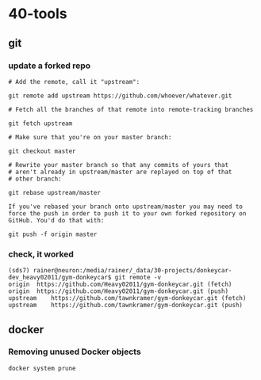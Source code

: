 # 40-tools

## git

### update a forked repo [](https://stackoverflow.com/questions/7244321/how-do-i-update-a-github-forked-repository)

```
# Add the remote, call it "upstream":

git remote add upstream https://github.com/whoever/whatever.git

# Fetch all the branches of that remote into remote-tracking branches

git fetch upstream

# Make sure that you're on your master branch:

git checkout master

# Rewrite your master branch so that any commits of yours that
# aren't already in upstream/master are replayed on top of that
# other branch:

git rebase upstream/master

If you've rebased your branch onto upstream/master you may need to force the push in order to push it to your own forked repository on GitHub. You'd do that with:

git push -f origin master
```
### check, it worked
```
(sds7) rainer@neuron:/media/rainer/_data/30-projects/donkeycar-dev_heavy02011/gym-donkeycar$ git remote -v
origin	https://github.com/Heavy02011/gym-donkeycar.git (fetch)
origin	https://github.com/Heavy02011/gym-donkeycar.git (push)
upstream	https://github.com/tawnkramer/gym-donkeycar.git (fetch)
upstream	https://github.com/tawnkramer/gym-donkeycar.git (push)
```
## docker

### Removing unused Docker objects
```
docker system prune    
```
